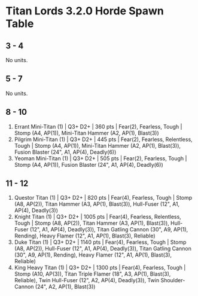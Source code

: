 # Titan Lords 3.2.0 Horde Spawn Table

## 3 - 4

No units.

## 5 - 7

No units.

## 8 - 10

1. Errant Mini-Titan (1) | Q3+ D2+ | 360 pts | Fear(2), Fearless, Tough | Stomp (A4, AP(1)), Mini-Titan Hammer (A2, AP(1), Blast(3))
1. Pilgrim Mini-Titan (1) | Q3+ D2+ | 445 pts | Fear(2), Fearless, Relentless, Tough | Stomp (A4, AP(1)), Mini-Titan Hammer (A2, AP(1), Blast(3)), Fusion Blaster (24", A1, AP(4), Deadly(6))
1. Yeoman Mini-Titan (1) | Q3+ D2+ | 505 pts | Fear(2), Fearless, Tough | Stomp (A4, AP(1)), Fusion Blaster (24", A1, AP(4), Deadly(6))

## 11 - 12

1. Questor Titan (1) | Q3+ D2+ | 820 pts | Fear(4), Fearless, Tough | Stomp (A8, AP(2)), Titan Hammer (A3, AP(1), Blast(3)), Hull-Fuser (12", A1, AP(4), Deadly(3))
1. Knight Titan (1) | Q3+ D2+ | 1005 pts | Fear(4), Fearless, Relentless, Tough | Stomp (A8, AP(2)), Titan Hammer (A3, AP(1), Blast(3)), Hull-Fuser (12", A1, AP(4), Deadly(3)), Titan Gatling Cannon (30", A9, AP(1), Rending), Heavy Flamer (12", A1, AP(1), Blast(3), Reliable)
1. Duke Titan (1) | Q3+ D2+ | 1140 pts | Fear(4), Fearless, Tough | Stomp (A8, AP(2)), Hull-Fuser (12", A1, AP(4), Deadly(3)), Titan Gatling Cannon (30", A9, AP(1), Rending), Heavy Flamer (12", A1, AP(1), Blast(3), Reliable)
1. King Heavy Titan (1) | Q3+ D2+ | 1300 pts | Fear(4), Fearless, Tough | Stomp (A10, AP(3)), Titan Triple Flamer (18", A3, AP(1), Blast(3), Reliable), Twin Hull-Fuser (12", A2, AP(4), Deadly(3)), Twin Shoulder-Cannon (24", A2, AP(1), Blast(3))